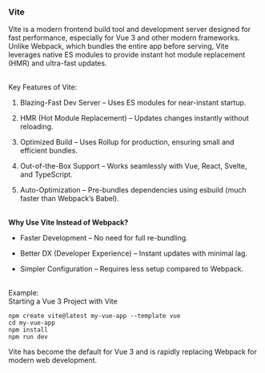 ### Vite

Vite is a modern frontend build tool and development server designed for fast performance, especially for Vue 3 and other modern frameworks. Unlike Webpack, which bundles the entire app before serving, Vite leverages native ES modules to provide instant hot module replacement (HMR) and ultra-fast updates.


&nbsp;<br>
Key Features of Vite:

1. Blazing-Fast Dev Server – Uses ES modules for near-instant startup.


2. HMR (Hot Module Replacement) – Updates changes instantly without reloading.


3. Optimized Build – Uses Rollup for production, ensuring small and efficient bundles.


4. Out-of-the-Box Support – Works seamlessly with Vue, React, Svelte, and TypeScript.


5. Auto-Optimization – Pre-bundles dependencies using esbuild (much faster than Webpack’s Babel).


&nbsp;<br>
**Why Use Vite Instead of Webpack?**

- Faster Development – No need for full re-bundling.

- Better DX (Developer Experience) – Instant updates with minimal lag.

- Simpler Configuration – Requires less setup compared to Webpack.

&nbsp;<br>
Example: </br>
Starting a Vue 3 Project with Vite<br>

```
npm create vite@latest my-vue-app --template vue
cd my-vue-app
npm install
npm run dev
```

Vite has become the default for Vue 3 and is rapidly replacing Webpack for modern web development. 


